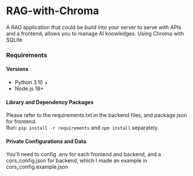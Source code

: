 # RAG-with-Chroma
A RAG application that could be build into your server to serve with APIs and a frontend, allows you to manage AI knowledges.
Using Chroma with SQLite


### Requirements
#### Versions 
- Python 3.10 +
- Node.js 18+
#### Library and Dependency Packages
Please refer to the requirements.txt in the backend files, and package.json for frontend. \
Run: ```pip install -r requirements``` and ```npm install``` separately.
#### Private Configurations and Data
You'll need to config .env for each frontend and backend, and a cors_config.json for backend, which I made an example in cors_config.example.json


